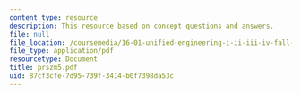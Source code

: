 ```yaml
---
content_type: resource
description: This resource based on concept questions and answers.
file: null
file_location: /coursemedia/16-01-unified-engineering-i-ii-iii-iv-fall-2005-spring-2006/87cf3cfe7d95739f3414b0f7398da53c_prszm5.pdf
file_type: application/pdf
resourcetype: Document
title: prszm5.pdf
uid: 87cf3cfe-7d95-739f-3414-b0f7398da53c
---
```

